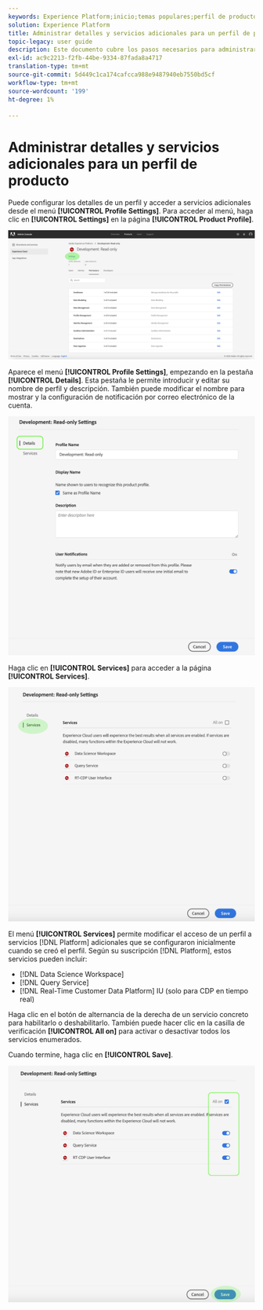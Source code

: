 ```yaml
---
keywords: Experience Platform;inicio;temas populares;perfil de producto
solution: Experience Platform
title: Administrar detalles y servicios adicionales para un perfil de producto
topic-legacy: user guide
description: Este documento cubre los pasos necesarios para administrar los detalles y los servicios adicionales para un perfil de producto en Adobe Admin Console. Puede configurar los detalles de un perfil y el acceso a servicios adicionales desde el menú Configuración de perfil .
exl-id: ac9c2213-f2fb-44be-9334-87fada8a4717
translation-type: tm+mt
source-git-commit: 5d449c1ca174cafcca988e9487940eb7550bd5cf
workflow-type: tm+mt
source-wordcount: '199'
ht-degree: 1%

---
```


# Administrar detalles y servicios adicionales para un perfil de producto

Puede configurar los detalles de un perfil y acceder a servicios adicionales desde el menú **[!UICONTROL Profile Settings]**. Para acceder al menú, haga clic en **[!UICONTROL Settings]** en la página **[!UICONTROL Product Profile]**.

![profile-settings](../images/profile-settings.png)

Aparece el menú **[!UICONTROL Profile Settings]**, empezando en la pestaña **[!UICONTROL Details]**. Esta pestaña le permite introducir y editar su nombre de perfil y descripción. También puede modificar el nombre para mostrar y la configuración de notificación por correo electrónico de la cuenta.

![edit-details-settings](../images/edit-details-settings.png)

Haga clic en **[!UICONTROL Services]** para acceder a la página **[!UICONTROL Services]**.

![services-page](../images/services-page.png)

El menú **[!UICONTROL Services]** permite modificar el acceso de un perfil a servicios [!DNL Platform] adicionales que se configuraron inicialmente cuando se creó el perfil. Según su suscripción [!DNL Platform], estos servicios pueden incluir:

- [!DNL Data Science Workspace]
- [!DNL Query Service]
- [!DNL Real-Time Customer Data Platform] IU (solo para CDP en tiempo real)

Haga clic en el botón de alternancia de la derecha de un servicio concreto para habilitarlo o deshabilitarlo. También puede hacer clic en la casilla de verificación **[!UICONTROL All on]** para activar o desactivar todos los servicios enumerados.

Cuando termine, haga clic en **[!UICONTROL Save]**.

![edit-additional-services](../images/edit-additional-services.png)
